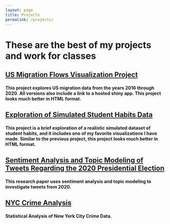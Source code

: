 ```yaml
---
layout: page
title: Projects
permalink: /projects/
---
```


# These are the best of my projects and work for classes


<h2><a href="https://pekofsky.github.io/projects/436proj" target="_blank" rel="noopener noreferrer">US Migration Flows Visualization Project</a></h2>

#### This project explores US migration data from the years 2016 through 2020. All versions also include a link to a hosted shiny app. This project looks much better in HTML format.


<h2><a href="https://pekofsky.github.io/projects/studyhabits" target="_blank" rel="noopener noreferrer">Exploration of Simulated Student Habits Data</a></h2>

#### This project is a brief exploration of a realistic simulated dataset of student habits, and it includes one of my favorite visualizations I have made. Similar to the previous project, this project looks much better in HTML format.


<h2><a href="https://pekofsky.github.io/projects/2020tweets" target="_blank" rel="noopener noreferrer">Sentiment Analysis and Topic Modeling of Tweets Regarding the 2020 Presidential Election</a></h2>

#### This research paper uses sentiment analysis and topic modeling to investigate tweets from 2020.


<h2><a href="https://pekofsky.github.io/projects/240proj" target="_blank" rel="noopener noreferrer">NYC Crime Analysis</a></h2>

#### Statistical Analysis of New York City Crime Data.